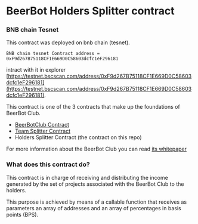 # BeerBot Holders Splitter contract

### BNB chain Tesnet

This contract was deployed on bnb chain (tesnet).
```
BNB chain tesnet Contract address = 0xF9d267B75118CF1E669D0C58603dcfc1eF296181
```
intract with it in explorer [https://testnet.bscscan.com/address/0xF9d267B75118CF1E669D0C58603dcfc1eF296181](https://testnet.bscscan.com/address/0xF9d267B75118CF1E669D0C58603dcfc1eF296181).

This contract is one of the 3 contracts that make up the foundations of BeerBot Club.

- [BeerBotClub Contract](https://github.com/FelixGarciaDev/BeerBotContract)
- [Team Splitter Contract](https://github.com/FelixGarciaDev/BeerBotSplitter)
- Holders Splitter Contract (the contract on this repo)

For more information about the BeerBot Club you can read [its whitepaper](https://beerbot.club/WhitepaperBeerBotClub.pdf)

### What does this contract do?
This contract is in charge of receiving and distributing the income generated by the set of projects associated with the BeerBot Club to the holders.

This purpose is achieved by means of a callable function that receives as parameters an array of addresses and an array of percentages in basis points (BPS).

